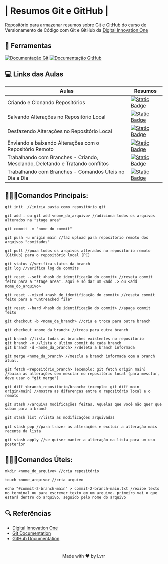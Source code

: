 
# | Resumos Git e GitHub |

Repositório para armazenar resumos sobre Git e GitHub
do curso de Versionamento de Código com Git e GitHub da 
[Digital Innovation One](https://www.dio.me/)

## 🔧 Ferramentas
[![Documentação Git](https://img.shields.io/badge/Git-000000?style=for-the-badge&logo=git&logoColor=orange&labelColor=000000)](https://git-scm.com/)
[![Documentação GitHub](https://img.shields.io/badge/GitHub-000000?style=for-the-badge&logo=github&logoColor=white&labelColor=000000)](https://github.com/seurepositorio)

## 💻 Links das Aulas

| Aulas | Resumos |
|------|---------|
| Criando e Clonando Repositórios | [![Static Badge](https://img.shields.io/badge/Ver%20Material-blue)](https://web.dio.me/track/gft-start-7-java/course/406684a4-396d-4160-94b9-ead934e18564/learning/a377a00b-461c-4ab0-8258-3addd2fef14c?autoplay=1)
| Salvando Alterações no Repositório Local | [![Static Badge](https://img.shields.io/badge/Ver%20Material-blue)](https://web.dio.me/track/gft-start-7-java/course/406684a4-396d-4160-94b9-ead934e18564/learning/599dd3dd-d189-474f-a55c-22f37b4472da?autoplay=1)
| Desfazendo Alterações no Repositório Local | [![Static Badge](https://img.shields.io/badge/Ver%20Material-blue)](https://web.dio.me/track/gft-start-7-java/course/406684a4-396d-4160-94b9-ead934e18564/learning/3f9f2336-6fd5-44cb-ba39-d1a4f6448023?autoplay=1)
| Enviando e baixando Alterações com o Repositório Remoto | [![Static Badge](https://img.shields.io/badge/Ver%20Material-blue)](https://web.dio.me/track/gft-start-7-java/course/406684a4-396d-4160-94b9-ead934e18564/learning/dd17c56e-2327-493c-942a-358a49a26549?autoplay=1)
| Trabalhando com Branches - Criando, Mesclando, Deletando e Tratando conflitos | [![Static Badge](https://img.shields.io/badge/Ver%20Material-blue)](https://web.dio.me/track/gft-start-7-java/course/406684a4-396d-4160-94b9-ead934e18564/learning/2c7fd2b1-e7c4-4947-9b07-ffcbfb4bd689?autoplay=1)
| Trabalhando com Branches - Comandos Úteis no Dia a Dia | [![Static Badge](https://img.shields.io/badge/Ver%20Material-blue)](https://web.dio.me/track/gft-start-7-java/course/406684a4-396d-4160-94b9-ead934e18564/learning/80018fab-daac-4917-8527-a6be2e0c3cf0?autoplay=1)


## 👨🏽‍💻Comandos Principais:

```
git init  //inicia pasta como repositório git

git add . ou git add <nome_do_arquivo> //adiciona todos os arquivos alterados na "stage area"

git commit -m "nome do commit"

git push -u origin main //faz upload para repositório remoto dos arquivos "comitados"

git pull //puxa todos os arquivos alterados no repositório remoto (GitHub) para o repositório local (PC)

git status //verifica status da branch
git log //verifica log de commits

git reset --soft <hash de identificação do commit> //reseta commit feito para a "stage area". aqui é só dar um <add .> ou <add nome_do_arquivo>

git reset --mixed <hash de identificação do commit> //reseta commit feito para a "untreacked file"

git reset --hard <hash de identificação do commit> //apaga commit feito

git checkout -b <nome_da_branch> //cria e troca para outra branch

git checkout <nome_da_branch> //troca para outra branch

git branch //lista todas as branches existentes no repositório
git branch -v //lista o último commit de cada branch
git branch -d <nome_da_branch> //deleta a branch informada

git merge <nome_da_branch> //mescla a branch informada com a branch atual.

git fetch <repositório_branch> (exemplo: git fetch origin main) //baixa as alterações sem mesclar no repositório local (para mesclar, deve usar o "git merge")

git diff <branch_repositório/branch> (exemplo: git diff main origin/main) //mostra as diferenças entre o repositório local e o remoto

git stash //arquiva modificações feitas. Aquelas que você não quer que subam para a branch

git stash list //lista as modificações arquivadas

git stash pop //para trazer as alterações e excluir a alteração mais recente da lista

git stash apply //se quiser manter a alteração na lista para um uso posterior
```

## 👨🏽‍💻Comandos Úteis:

```
mkdir <nome_do_arquivo> //cria repositório

touch <nome_arquivo> //cria arquivo

echo "#commit-2-branch-main" > commit-2-branch-main.txt //exibe texto no terminal ou para escrever texto em um arquivo. primeiro vai o que estará dentro do arquivo, seguido pelo nome do arquivo
```

## 🔍 Referências
- [Digital Innovation One](https://www.dio.me/)
- [Git Documentation](https://git-scm.com/doc)
- [GitHub Documentation](https://docs.github.com/pt)

#

 <p align="center">Made with ❤️ by Lvrr</p>


#

